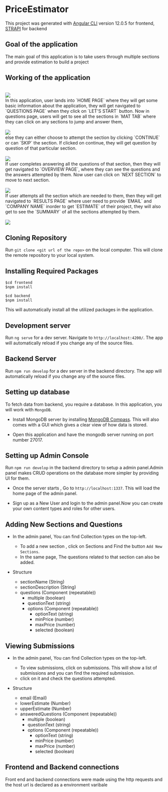 # PriceEstimator

This project was generated with [Angular CLI](https://github.com/angular/angular-cli) version 12.0.5 for frontend, [STRAPI](https://strapi.io/) for backend

## Goal of the application
The main goal of this application is to take users through multiple sections and provide estimation to build a project

## Working of the application
<div><br><img src="https://github.com/praveen097/Bit-Mango-Project-1/blob/main/frontend/src/assets/Landing-Page.png"/><br></div>
In this application, user lands into `HOME PAGE` where they will
get some basic information about the application, they will get navigated to `QUESTIONS PAGE` when they click on `LET'S START` button.
Now in questions page, users
will get to see all the sections in `MAT TAB` where they can click on any sections to jump and answer them, 
<div><br><img src="https://github.com/praveen097/Bit-Mango-Project-1/blob/main/frontend/src/assets/Questions-Page-Information.png"/><br><div>
else they can either choose to attempt the section by 
clicking `CONTINUE` or can `SKIP` the section. If clicked on continue, they will get question by question of that particular section. 
<div><br><img src="https://github.com/praveen097/Bit-Mango-Project-1/blob/main/frontend/src/assets/Questions-Page.png"/><br><div>
If user completes answering 
all the questions of that section, then they will get navigated to `OVERVIEW PAGE`, where they can see the questions and the answers attempted by them. Now user 
can click on `NEXT SECTION` to move to next section. 
<div><br><img src="https://github.com/praveen097/Bit-Mango-Project-1/blob/main/frontend/src/assets/Overview-Page.png"/><br><div>
If user attempts all the section which are needed to them, then they will get navigated to `RESULTS PAGE` where 
user need to provide `EMAIL` and `COMPANY NAME` inorder to get `ESTIMATE` of their project, they will also get to see the `SUMMARY` of all the sections attempted by 
them.
<div><br><img src="https://github.com/praveen097/Bit-Mango-Project-1/blob/main/frontend/src/assets/Results-Page.png"/><br><div>

## Cloning Repository 

Run `git clone <git url of the repo>` on the local computer. This will clone the remote repository to your local system.

## Installing Required Packages

```
$cd frontend
$npm install
```
```
$cd backend
$npm install
```

This will automatically install all the utilized packages in the application.

## Development server

Run `ng serve` for a dev server. Navigate to `http://localhost:4200/`. The app will automatically reload if you change any of the source files.

## Backend Server

Run `npm run develop` for a dev server in the backend directory. The app will automatically reload if you change any of the source files.

## Setting up database

To fetch data from backend, you require a database. In this application, you will work with `MongoDB`.

  * Install MongoDB server by installing [MongoDB Compass](https://www.mongodb.com/try/download/compass). This will also comes with a GUI which gives a clear view of how data is stored.

  * Open this application and have the mongodb server running on port number 27017.
  
## Setting up Admin Console

Run `npm run develop` in the backend directory to setup a admin panel.Admin panel makes CRUD operations on the database more simpler by providing UI for them.

  * Once the server starts , Go to `http://localhost:1337`. This will load the home page of the admin panel.

  * Sign up as a New User and login to the admin panel.Now you can create your own content types and roles for other users.

## Adding New Sections and Questions 

- In the admin panel, You can find Collection types on the top-left.

  * To add a new section , click on Sections and Find the button `Add New Sections`.
  * In the same page, The questions related to that section can also be added. 
- Structure
  * sectionName (String)
  * sectionDescription (String)
  * questions (Component (repeatable))
    * multiple (boolean)
    * questionText (string)
    * options (Component (repeatable))
      * optionText (string)
      * minPrice (number)
      * maxPrice (number)
      * selected (boolean)

## Viewing Submissions

- In the admin panel, You can find Collection types on the top-left.

  * To view submissions, click on submissions. This will show a list of submissions and you can find the required submission.
  * click on it and check the questions attempted.
- Structure
  * email (Email)
  * lowerEstimate (Number)
  * upperEstimate (Number)
  * answeredQuestions (Component (repeatable))
    * multiple (boolean)
    * questionText (string)
    * options (Component (repeatable))
      * optionText (string)
      * minPrice (number)
      * maxPrice (number)
      * selected (boolean)
  
## Frontend and Backend connections
Front end and backend connections were made using the http requests and the host url is declared as a environment varibale
